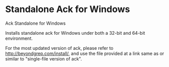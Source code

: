 Standalone Ack for Windows
==========================

Ack Standalone for Windows

Installs standalone ack for Windows under both a 32-bit
and 64-bit environment.

For the most updated version of ack, please refer to
http://beyondgrep.com/install/, and use the file provided
at a link same as or similar to "single-file version of ack".
